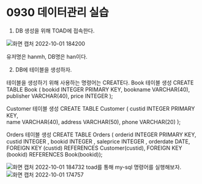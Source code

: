# 0930 데이터관리 실습

 1)  DB 생성을 위해 TOAD에 접속한다.

![화면 캡처 2022-10-01 184200](https://user-images.githubusercontent.com/114793024/193403435-991d70a3-bd5b-4e08-9e5e-14c5de3c2d7a.png)

유저명은 hanmh, DB명은 han이다. 


2) DB에 테이블을 생성하자.
 
테이블을 생성하기 위해 사용하는 명령어는 CREATE다.
Book 테이블 생성
CREATE TABLE Book (
  bookid      INTEGER PRIMARY KEY,
  bookname    VARCHAR(40),
  publisher   VARCHAR(40),
  price       INTEGER );
  
Customer 테이블 생성
CREATE TABLE  Customer (
  custid      INTEGER PRIMARY KEY,  
  name        VARCHAR(40),
  address     VARCHAR(50), 
  phone       VARCHAR(20) ); 
  
Orders 테이블 생성
CREATE TABLE Orders (
  orderid INTEGER PRIMARY KEY, 
  custid  INTEGER , 
  bookid  INTEGER , 
  saleprice INTEGER ,
  orderdate DATE,
  FOREIGN KEY (custid) REFERENCES Customer(custid),
  FOREIGN KEY (bookid) REFERENCES Book(bookid)); 


![화면 캡처 2022-10-01 184732](https://user-images.githubusercontent.com/114793024/193403543-de30ba11-6639-4839-a782-b47cfcc5ef21.png)
toad를 통해 my-sql 명령어를 실행해보자.![화면 캡처 2022-10-01 174757](https://user-images.githubusercontent.com/114793024/193402307-7fb31b27-34d1-4838-9f98-4acd81dc1ed6.png)

<!--stackedit_data:
eyJoaXN0b3J5IjpbLTE1NTE4NDI3NTIsMTUxMzM1NzU1NiwtNj
Q2MTgwMjQxLC0xOTM0MzMzOTczLC0yMDAyMzgyMjE1LDE4MDI5
ODcyNzVdfQ==
-->